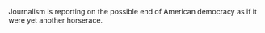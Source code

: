 Journalism is reporting on the possible end of American democracy as if it were yet another horserace.
